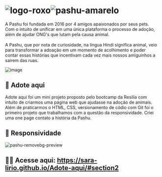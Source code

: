 # ![logo-roxo](https://user-images.githubusercontent.com/98292860/175109170-ac98403f-3a4b-4854-8f05-900d03f51dab.png)![pashu-amarelo](https://user-images.githubusercontent.com/98292860/175109026-869a8a2b-3893-42fa-81b6-81e8543235c4.png)

<p>A Pashu foi fundada em 2016 por 4 amigos apaixonados por seus pets. Com o intuito de unificar em uma única plataforma o 
  processo de adoção, além de ajudar ONG's que lutam pela causa animal.<br/><br/>
A Pashu, que por nota de curiosidade, na língua Hindi significa animal, veio para transformar a adoação em um momento de 
  acolhimento e poder contar essas histórias que incentivam cada vez mais nossos amiguinhos a sairem das ruas.<br/>
</p>

![image](https://user-images.githubusercontent.com/98292860/175110205-6555f734-a54b-4d32-bec4-1145117b89f1.png)


## 🐾 Adote aqui 

Adote aqui foi um mini projeto proposto pelo bootcamp da Resilia com intuito de criarmos uma página web que ajudasse na adoção de animais. Além de praticarmos o HTML, CSS, versionamento de códio com Git foi o primeiro projeto que trabalhamos com a questão da responsividade. 
Criei uma one page contato a história da Pashu.

## 📱 Responsividade

![pashu-removebg-preview](https://user-images.githubusercontent.com/98292860/175111511-93dee526-7bbb-4bc1-9544-3f9694cc2ddd.png)


## 🐶🐱 Acesse aqui: https://sara-lirio.github.io/Adote-aqui/#section2
